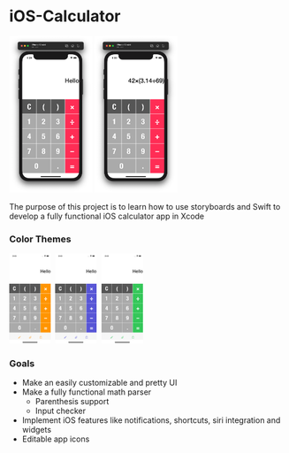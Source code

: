 # iOS-Calculator
<img src="https://github.com/Papunk/iOS-Calculator/blob/main/Screenshots/Hello.png" width="150"> <img src="https://github.com/Papunk/iOS-Calculator/blob/main/Screenshots/Math.png" width="150px">

The purpose of this project is to learn how to use storyboards and Swift to develop a fully functional iOS calculator app in Xcode

### Color Themes
<kbd>
<img src="https://github.com/Papunk/iOS-Calculator/blob/main/Screenshots/Orange.png" width="75px" style="border=10px"> <img src="https://github.com/Papunk/iOS-Calculator/blob/main/Screenshots/Indigo.png" width="75px"> <img src="https://github.com/Papunk/iOS-Calculator/blob/main/Screenshots/Green.png" width="75px">
</kbd>

### Goals
- Make an easily customizable and pretty UI
- Make a fully functional math parser
  - Parenthesis support
  - Input checker
- Implement iOS features like notifications, shortcuts, siri integration and widgets
- Editable app icons


